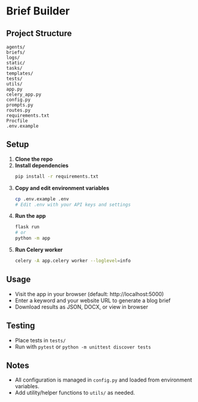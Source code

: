# Brief Builder

## Project Structure

```
agents/
briefs/
logs/
static/
tasks/
templates/
tests/
utils/
app.py
celery_app.py
config.py
prompts.py
routes.py
requirements.txt
Procfile
.env.example
```

## Setup

1. **Clone the repo**
2. **Install dependencies**
   ```bash
   pip install -r requirements.txt
   ```
3. **Copy and edit environment variables**
   ```bash
   cp .env.example .env
   # Edit .env with your API keys and settings
   ```
4. **Run the app**
   ```bash
   flask run
   # or
   python -m app
   ```
5. **Run Celery worker**
   ```bash
   celery -A app.celery worker --loglevel=info
   ```

## Usage
- Visit the app in your browser (default: http://localhost:5000)
- Enter a keyword and your website URL to generate a blog brief
- Download results as JSON, DOCX, or view in browser

## Testing
- Place tests in `tests/`
- Run with `pytest` or `python -m unittest discover tests`

## Notes
- All configuration is managed in `config.py` and loaded from environment variables.
- Add utility/helper functions to `utils/` as needed.
